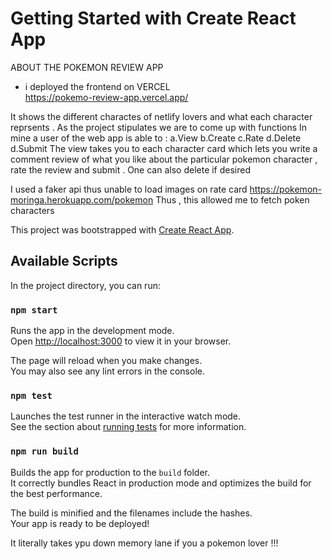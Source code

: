 # Getting Started with Create React App
ABOUT THE POKEMON REVIEW APP 
* i deployed the frontend on VERCEL  
https://pokemo-review-app.vercel.app/

It shows the different charactes of netlify lovers and what each character reprsents . 
As the project stipulates we are to come up with  functions 
In mine a user of the web app is able to :
    a.View
    b.Create 
    c.Rate 
    d.Delete
    d.Submit
 The view takes you to each character card which lets you write a comment review of what you like about the particular pokemon character  , rate the review and submit . One can also delete if desired  

I used a faker api thus unable to load images on rate card 
https://pokemon-moringa.herokuapp.com/pokemon
Thus , this allowed me to fetch poken characters


This project was bootstrapped with [Create React App](https://github.com/facebook/create-react-app).

## Available Scripts

In the project directory, you can run:

### `npm start`

Runs the app in the development mode.\
Open [http://localhost:3000](http://localhost:3000) to view it in your browser.

The page will reload when you make changes.\
You may also see any lint errors in the console.

### `npm test`

Launches the test runner in the interactive watch mode.\
See the section about [running tests](https://facebook.github.io/create-react-app/docs/running-tests) for more information.

### `npm run build`

Builds the app for production to the `build` folder.\
It correctly bundles React in production mode and optimizes the build for the best performance.

The build is minified and the filenames include the hashes.\
Your app is ready to be deployed!

It literally takes ypu down memory lane if you a pokemon lover !!!